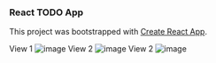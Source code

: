 ### React TODO App

This project was bootstrapped with [Create React App](https://github.com/facebook/create-react-app).

View 1
![image](https://user-images.githubusercontent.com/84835379/140094233-4963bb13-298a-4fd5-9b7a-5c998b3ecfc6.png)
View 2
![image](https://user-images.githubusercontent.com/84835379/140094309-785e6a66-943c-4907-b948-461e162edb53.png)
View 2
![image](https://user-images.githubusercontent.com/84835379/140094375-069d7226-0df3-42e5-9f20-92c9827337f5.png)


